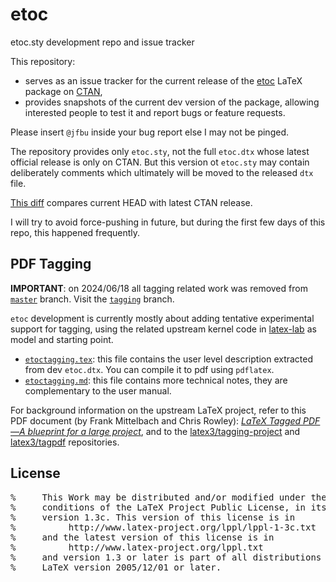 # etoc

etoc.sty development repo and issue tracker

This repository:

- serves as an issue tracker for the current release of the [etoc](https://ctan.org/pkg/etoc) LaTeX package on [CTAN](https://ctan.org),
- provides snapshots of the current dev version of the package, allowing interested people to test it and report bugs or feature requests.

Please insert `@jfbu` inside your bug report else I may not be pinged.

The repository provides only `etoc.sty`, not the full `etoc.dtx` whose latest official release is only on CTAN.  But this version ot `etoc.sty` may contain deliberately comments which ultimately will be moved to the released `dtx` file.

[This diff](https://github.com/jfbu/etoc/compare/1.2d...HEAD) compares current HEAD with latest CTAN release.

I will try to avoid force-pushing in future, but during the first few days of this repo, this happened frequently.

## PDF Tagging

**IMPORTANT**: on 2024/06/18 all tagging related work was removed from [`master`](https://github.com/jfbu/etoc/tree/master) branch.  Visit the [`tagging`](https://github.com/jfbu/etoc/tree/tagging) branch.

`etoc` development is currently mostly about adding tentative experimental support for tagging, using the related upstream kernel code in [latex-lab](https://github.com/latex3/latex2e/tree/develop/required/latex-lab) as model and starting point.

- [`etoctagging.tex`](/etoctagging.tex): this file contains the user level description extracted from dev `etoc.dtx`.  You can compile it to pdf using `pdflatex`.
- [`etoctagging.md`](/etoctagging.md): this file contains more technical notes, they are complementary to the user manual.

For background information on the upstream LaTeX project, refer to this PDF document (by Frank Mittelbach and Chris Rowley): [*LaTeX Tagged PDF—A blueprint for a large project*](https://www.latex-project.org/publications/2020-FMi-TUB-tb129mitt-tagpdf.pdf), and to the [latex3/tagging-project](https://github.com/latex3/tagging-project) and [latex3/tagpdf](https://github.com/latex3/tagpdf) repositories.

## License

<pre>
%     This Work may be distributed and/or modified under the
%     conditions of the LaTeX Project Public License, in its
%     version 1.3c. This version of this license is in
%          http://www.latex-project.org/lppl/lppl-1-3c.txt
%     and the latest version of this license is in
%          http://www.latex-project.org/lppl.txt
%     and version 1.3 or later is part of all distributions of
%     LaTeX version 2005/12/01 or later.
</pre>
